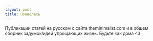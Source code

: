 ```yaml
---
layout: post
title: Понеслась
---
```


Публикации статей на русском с сайта theminimalist.com и в общем сборник задумок/идей упрощающих жизнь. Будьте как дома <3
